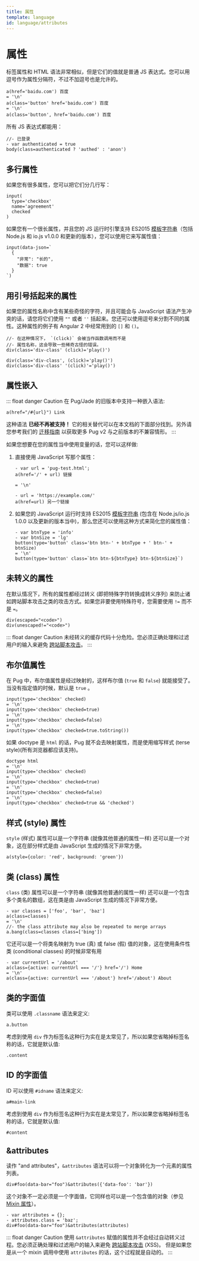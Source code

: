 ```yaml
---
title: 属性
template: language
id: language/attributes
---
```


# 属性

标签属性和 HTML 语法非常相似，但是它们的值就是普通 JS 表达式。您可以用逗号作为属性分隔符，不过不加逗号也是允许的。

```pug-preview
a(href='baidu.com') 百度
= '\n'
a(class='button' href='baidu.com') 百度
= '\n'
a(class='button', href='baidu.com') 百度
```

所有 JS 表达式都能用：

```pug-preview
//- 已登录
- var authenticated = true
body(class=authenticated ? 'authed' : 'anon')
```

## 多行属性

如果您有很多属性，您可以把它们分几行写：

```pug-preview
input(
  type='checkbox'
  name='agreement'
  checked
)
```

如果您有一个很长属性，并且您的 JS 运行时引擎支持 ES2015 [模板字符串][template strings]（包括 Node.js 和 io.js v1.0.0 和更新的版本），您可以使用它来写属性值：

```pug-preview (features=['templatestrings'])
input(data-json=`
  {
    "非常": "长的",
    "数据": true
  }
`)
```

## 用引号括起来的属性

如果您的属性名称中含有某些奇怪的字符，并且可能会与 JavaScript 语法产生冲突的话，请您将它们使用 `""` 或者 `''` 括起来。您还可以使用逗号来分割不同的属性。这种属性的例子有 Angular 2 中经常用到的 `[]` 和 `()`。

```pug-preview
//- 在这种情况下， `(click)` 会被当作函数调用而不是
//- 属性名称，这会导致一些稀奇古怪的错误。
div(class='div-class' (click)='play()')
```

```pug-preview
div(class='div-class', (click)='play()')
div(class='div-class' '(click)'='play()')
```

## 属性嵌入

::: float danger Caution
在 Pug/Jade 的旧版本中支持一种嵌入语法:

```pug
a(href="/#{url}") Link
```

这种语法 **已经不再被支持！** 它的相关替代可以在本文档的下面部分找到。另外请您参考我们的 [迁移指南][migration guide] 以获取更多 Pug v2 与之前版本的不兼容情形。
:::

如果您想要在您的属性当中使用变量的话，您可以这样做:

1. 直接使用 JavaScript 写那个属性：

   ```pug-preview
   - var url = 'pug-test.html';
   a(href='/' + url) 链接

   = '\n'

   - url = 'https://example.com/'
   a(href=url) 另一个链接
   ```

2. 如果您的 JavaScript 运行时支持 ES2015 [模板字符串][template strings] (包含在 Node.js/io.js 1.0.0 以及更新的版本当中)，那么您还可以使用这种方式来简化您的属性值：

   ```pug-preview (features=['templatestrings'])
   - var btnType = 'info'
   - var btnSize = 'lg'
   button(type='button' class='btn btn-' + btnType + ' btn-' + btnSize)
   = '\n'
   button(type='button' class=`btn btn-${btnType} btn-${btnSize}`)
   ```

## 未转义的属性

在默认情况下，所有的属性都经过转义 (即把特殊字符转换成转义序列) 来防止诸如跨站脚本攻击之类的攻击方式。如果您非要使用特殊符号，您需要使用 `!=` 而不是 `=`。

```pug-preview
div(escaped="<code>")
div(unescaped!="<code>")
```

::: float danger Caution
未经转义的缓存代码十分危险。您必须正确处理和过滤用户的输入来避免 [跨站脚本攻击][cross-site scripting]。
:::

## 布尔值属性

在 Pug 中，布尔值属性是经过映射的，这样布尔值 (`true` 和 `false`) 就能接受了。当没有指定值的时候，默认是 `true` 。

```pug-preview
input(type='checkbox' checked)
= '\n'
input(type='checkbox' checked=true)
= '\n'
input(type='checkbox' checked=false)
= '\n'
input(type='checkbox' checked=true.toString())
```

如果 doctype 是 `html` 的话，Pug 就不会去映射属性，而是使用缩写样式 (terse style)(所有浏览器都应该支持)。

```pug-preview
doctype html
= '\n'
input(type='checkbox' checked)
= '\n'
input(type='checkbox' checked=true)
= '\n'
input(type='checkbox' checked=false)
= '\n'
input(type='checkbox' checked=true && 'checked')
```

## 样式 (style) 属性

`style` (样式) 属性可以是一个字符串 (就像其他普通的属性一样) 还可以是一个对象，这在部分样式是由 JavaScript 生成的情况下非常方便。


```pug-preview
a(style={color: 'red', background: 'green'})
```

## 类 (class) 属性

`class` (类) 属性可以是一个字符串 (就像其他普通的属性一样) 还可以是一个包含多个类名的数组，这在类是由 JavaScript 生成的情况下非常方便。

```pug-preview
- var classes = ['foo', 'bar', 'baz']
a(class=classes)
= '\n'
//- the class attribute may also be repeated to merge arrays
a.bang(class=classes class=['bing'])
```

它还可以是一个将类名映射为 true (真) 或 false (假) 值的对象，这在使用条件性类 (conditional classes) 的时候非常有用

```pug-preview
- var currentUrl = '/about'
a(class={active: currentUrl === '/'} href='/') Home
= '\n'
a(class={active: currentUrl === '/about'} href='/about') About
```

## 类的字面值

类可以使用 `.classname` 语法来定义:

```pug-preview
a.button
```

考虑到使用 `div` 作为标签名这种行为实在是太常见了，所以如果您省略掉标签名称的话，它就是默认值:

```pug-preview
.content
```

## ID 的字面值

ID 可以使用 `#idname` 语法来定义:

```pug-preview
a#main-link
```

考虑到使用 `div` 作为标签名这种行为实在是太常见了，所以如果您省略掉标签名称的话，它就是默认值:

```pug-preview
#content
```

## &attributes

读作 "and attributes"，`&attributes` 语法可以将一个对象转化为一个元素的属性列表。

```pug-preview
div#foo(data-bar="foo")&attributes({'data-foo': 'bar'})
```

这个对象不一定必须是一个字面值，它同样也可以是一个包含值的对象（参见 [Mixin 属性][Mixin Attributes]）。

```pug-preview
- var attributes = {};
- attributes.class = 'baz';
div#foo(data-bar="foo")&attributes(attributes)
```

::: float danger Caution
使用 `&attributes` 赋值的属性并不会经过自动转义过程。您必须正确处理和过滤用户的输入来避免 [跨站脚本攻击][cross-site scripting] (XSS)。 但是如果您是从一个 mixin 调用中使用 `attributes` 的话，这个过程就是自动的。
:::

[template strings]: https://developer.mozilla.org/zh-CN/docs/Web/JavaScript/Reference/Template_strings
[mixin attributes]: mixins.html#mixin-attributes
[cross-site scripting]: https://en.wikipedia.org/wiki/Cross-site_scripting
[migration guide]: ../api/migration-v2.html
